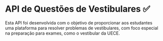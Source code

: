 # API de Questões de Vestibulares ✅

Esta API foi desenvolvida com o objetivo de proporcionar aos estudantes uma plataforma para resolver problemas de vestibulares, com foco especial na preparação para exames, como o vestibular da UECE.

